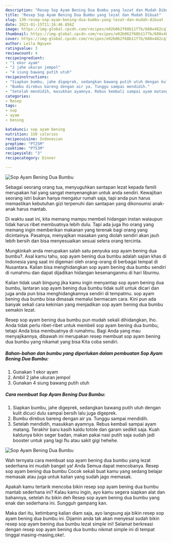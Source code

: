 ```yaml
---
description: "Resep Sop Ayam Bening Dua Bumbu yang lezat dan Mudah Dibuat"
title: "Resep Sop Ayam Bening Dua Bumbu yang lezat dan Mudah Dibuat"
slug: 139-resep-sop-ayam-bening-dua-bumbu-yang-lezat-dan-mudah-dibuat
date: 2021-01-15T11:16:46.856Z
image: https://img-global.cpcdn.com/recipes/e02b062f68b11f7b/680x482cq70/sop-ayam-bening-dua-bumbu-foto-resep-utama.jpg
thumbnail: https://img-global.cpcdn.com/recipes/e02b062f68b11f7b/680x482cq70/sop-ayam-bening-dua-bumbu-foto-resep-utama.jpg
cover: https://img-global.cpcdn.com/recipes/e02b062f68b11f7b/680x482cq70/sop-ayam-bening-dua-bumbu-foto-resep-utama.jpg
author: Leila Nguyen
ratingvalue: 3
reviewcount: 4
recipeingredient:
- "1 ekor ayam"
- "2 jahe ukuran jempol"
- "4 siung bawang putih utuh"
recipeinstructions:
- "Siapkan bumbu, jahe digeprek, sedangkan bawang putih utuh dengan kulit dicuci dulu sampai bersih lalu juga digeprek."
- "Bumbu direbus bareng dengan air ya. Tunggu sampai mendidih."
- "Setelah mendidih, masukkan ayamnya. Rebus kembali sampai ayam matang. Terakhir baru kasih kaldu totole dan garam sedikit saja. Kuah kaldunya bikin seger badan, makan pakai nasi putih saja sudah jadi booster untuk yang lagi flu atau sakit gigi hehehe."
categories:
- Resep
tags:
- sop
- ayam
- bening

katakunci: sop ayam bening 
nutrition: 150 calories
recipecuisine: Indonesian
preptime: "PT25M"
cooktime: "PT53M"
recipeyield: "3"
recipecategory: Dinner

---
```



![Sop Ayam Bening Dua Bumbu](https://img-global.cpcdn.com/recipes/e02b062f68b11f7b/680x482cq70/sop-ayam-bening-dua-bumbu-foto-resep-utama.jpg)

Sebagai seorang orang tua, menyuguhkan santapan lezat kepada famili merupakan hal yang sangat menyenangkan untuk anda sendiri. Kewajiban seorang istri bukan hanya mengatur rumah saja, tapi anda pun harus memastikan kebutuhan gizi terpenuhi dan santapan yang dikonsumsi anak-anak harus mantab.

Di waktu  saat ini, kita memang mampu membeli hidangan instan walaupun tidak harus ribet membuatnya lebih dulu. Tapi ada juga lho orang yang memang ingin memberikan makanan yang terenak bagi orang yang dicintainya. Pasalnya, menyajikan masakan yang diolah sendiri akan jauh lebih bersih dan bisa menyesuaikan sesuai selera orang tercinta. 



Mungkinkah anda merupakan salah satu penyuka sop ayam bening dua bumbu?. Asal kamu tahu, sop ayam bening dua bumbu adalah sajian khas di Indonesia yang saat ini digemari oleh orang-orang di berbagai tempat di Nusantara. Kalian bisa menghidangkan sop ayam bening dua bumbu sendiri di rumahmu dan dapat dijadikan hidangan kesenanganmu di hari liburmu.

Kalian tidak usah bingung jika kamu ingin menyantap sop ayam bening dua bumbu, lantaran sop ayam bening dua bumbu tidak sulit untuk dicari dan juga anda pun bisa menghidangkannya sendiri di tempatmu. sop ayam bening dua bumbu bisa dimasak memalui bermacam cara. Kini pun ada banyak sekali cara kekinian yang menjadikan sop ayam bening dua bumbu semakin lezat.

Resep sop ayam bening dua bumbu pun mudah sekali dihidangkan, lho. Anda tidak perlu ribet-ribet untuk membeli sop ayam bening dua bumbu, tetapi Anda bisa membuatnya di rumahmu. Bagi Anda yang mau menyajikannya, dibawah ini merupakan resep membuat sop ayam bening dua bumbu yang nikamat yang bisa Kita coba sendiri.

<!--inarticleads1-->

##### Bahan-bahan dan bumbu yang diperlukan dalam pembuatan Sop Ayam Bening Dua Bumbu:

1. Gunakan 1 ekor ayam
1. Ambil 2 jahe ukuran jempol
1. Gunakan 4 siung bawang putih utuh




<!--inarticleads2-->

##### Cara membuat Sop Ayam Bening Dua Bumbu:

1. Siapkan bumbu, jahe digeprek, sedangkan bawang putih utuh dengan kulit dicuci dulu sampai bersih lalu juga digeprek.
1. Bumbu direbus bareng dengan air ya. Tunggu sampai mendidih.
1. Setelah mendidih, masukkan ayamnya. Rebus kembali sampai ayam matang. Terakhir baru kasih kaldu totole dan garam sedikit saja. Kuah kaldunya bikin seger badan, makan pakai nasi putih saja sudah jadi booster untuk yang lagi flu atau sakit gigi hehehe.
<img src="https://img-global.cpcdn.com/steps/d536965319f5d585/160x128cq70/sop-ayam-bening-dua-bumbu-langkah-memasak-3-foto.jpg" alt="Sop Ayam Bening Dua Bumbu">



Wah ternyata cara membuat sop ayam bening dua bumbu yang lezat sederhana ini mudah banget ya! Anda Semua dapat mencobanya. Resep sop ayam bening dua bumbu Cocok sekali buat kamu yang sedang belajar memasak atau juga untuk kalian yang sudah jago memasak.

Apakah kamu tertarik mencoba bikin resep sop ayam bening dua bumbu mantab sederhana ini? Kalau kamu ingin, ayo kamu segera siapkan alat dan bahannya, setelah itu bikin deh Resep sop ayam bening dua bumbu yang enak dan sederhana ini. Sungguh gampang kan. 

Maka dari itu, ketimbang kalian diam saja, ayo langsung aja bikin resep sop ayam bening dua bumbu ini. Dijamin anda tak akan menyesal sudah bikin resep sop ayam bening dua bumbu lezat simple ini! Selamat berkreasi dengan resep sop ayam bening dua bumbu nikmat simple ini di tempat tinggal masing-masing,oke!.


